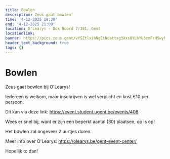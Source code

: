 ```yaml
---
title: Bowlen
description: Zeus gaat bowlen!
time: '4-12-2025 18:30'
end: '4-12-2025 21:00'
location: O'Learys - Dok Noord 7/301, Gent
locationlink:
banner: https://pics.zeus.gent/vYSZtlxihNgEtNqattxg3XxsQYLhYU3zmFrH5wyN.jpg
header_text_background: true
tags: {}
---
```


# Bowlen

Zeus gaat bowlen bij O'Learys!

Iedereen is welkom, maar inschrijven is wel verplicht en kost €10 per persoon.

Dit kan via deze link: https://event.student.ugent.be/events/408

Wees er snel bij, want er zijn een beperkt aantal (30) plaatsen, op is op!

Het bowlen zal ongeveer 2 uurtjes duren.

Meer info over O'Learys: https://olearys.be/gent-event-center/

Hopelijk to dan!

